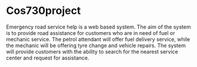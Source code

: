 # Cos730project
Emergency road service help is a web based system. The aim of the system is to provide road assistance for customers who are in need of fuel or mechanic service. The petrol attendant will offer fuel delivery service, while the mechanic will be offering tyre change and vehicle repairs. The system will provide customers with the ability to search for the nearest service center and request for assistance. 
